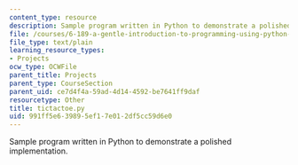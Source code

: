 ```yaml
---
content_type: resource
description: Sample program written in Python to demonstrate a polished implementation.
file: /courses/6-189-a-gentle-introduction-to-programming-using-python-january-iap-2008/991ff5e639895ef17e012df5cc59d6e0_tictactoe.py
file_type: text/plain
learning_resource_types:
- Projects
ocw_type: OCWFile
parent_title: Projects
parent_type: CourseSection
parent_uid: ce7d4f4a-59ad-4d14-4592-be7641ff9daf
resourcetype: Other
title: tictactoe.py
uid: 991ff5e6-3989-5ef1-7e01-2df5cc59d6e0
---
```

Sample program written in Python to demonstrate a polished implementation.

